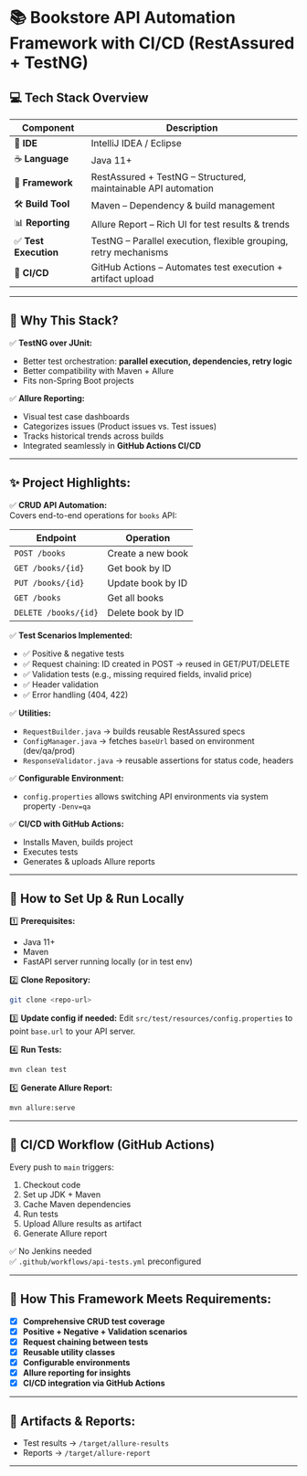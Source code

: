 # 📚 Bookstore API Automation Framework with CI/CD (RestAssured + TestNG)

## 💻 Tech Stack Overview

| Component             | Description                                                         |
|---------------------|---------------------------------------------------------------------|
| 🧠 **IDE**            | IntelliJ IDEA / Eclipse                                             |
| ☕ **Language**        | Java 11+                                                            |
| 🔄 **Framework**       | RestAssured + TestNG – Structured, maintainable API automation      |
| 🛠 **Build Tool**      | Maven – Dependency & build management                               |
| 📊 **Reporting**       | Allure Report – Rich UI for test results & trends                  |
| ✅ **Test Execution**   | TestNG – Parallel execution, flexible grouping, retry mechanisms    |
| 🚀 **CI/CD**           | GitHub Actions – Automates test execution + artifact upload         |

---

## 🧪 **Why This Stack?**

✅ **TestNG over JUnit:**
- Better test orchestration: **parallel execution, dependencies, retry logic**
- Better compatibility with Maven + Allure
- Fits non-Spring Boot projects

✅ **Allure Reporting:**
- Visual test case dashboards
- Categorizes issues (Product issues vs. Test issues)
- Tracks historical trends across builds
- Integrated seamlessly in **GitHub Actions CI/CD**

---

## ✨ **Project Highlights:**

✅ **CRUD API Automation:**  
Covers end-to-end operations for `books` API:

| Endpoint              | Operation                |
|----------------------|------------------------|
| `POST /books`         | Create a new book       |
| `GET /books/{id}`     | Get book by ID          |
| `PUT /books/{id}`     | Update book by ID       |
| `GET /books`          | Get all books           |
| `DELETE /books/{id}`  | Delete book by ID       |

✅ **Test Scenarios Implemented:**
- ✅ Positive & negative tests
- ✅ Request chaining: ID created in POST → reused in GET/PUT/DELETE
- ✅ Validation tests (e.g., missing required fields, invalid price)
- ✅ Header validation
- ✅ Error handling (404, 422)

✅ **Utilities:**
- `RequestBuilder.java` → builds reusable RestAssured specs
- `ConfigManager.java` → fetches `baseUrl` based on environment (dev/qa/prod)
- `ResponseValidator.java` → reusable assertions for status code, headers

✅ **Configurable Environment:**
- `config.properties` allows switching API environments via system property `-Denv=qa`

✅ **CI/CD with GitHub Actions:**
- Installs Maven, builds project
- Executes tests
- Generates & uploads Allure reports

---

## 🚀 **How to Set Up & Run Locally**

1️⃣ **Prerequisites:**
- Java 11+
- Maven
- FastAPI server running locally (or in test env)

2️⃣ **Clone Repository:**
```bash
git clone <repo-url>
```

3️⃣ **Update config if needed:**
Edit `src/test/resources/config.properties` to point `base.url` to your API server.

4️⃣ **Run Tests:**
```bash
mvn clean test
```

5️⃣ **Generate Allure Report:**
```bash
mvn allure:serve
```

---

## 🔄 **CI/CD Workflow (GitHub Actions)**

Every push to `main` triggers:

1. Checkout code
2. Set up JDK + Maven
3. Cache Maven dependencies
4. Run tests
5. Upload Allure results as artifact
6. Generate Allure report

✅ No Jenkins needed  
✅ `.github/workflows/api-tests.yml` preconfigured

---

## 📝 **How This Framework Meets Requirements:**

- [x] **Comprehensive CRUD test coverage**
- [x] **Positive + Negative + Validation scenarios**
- [x] **Request chaining between tests**
- [x] **Reusable utility classes**
- [x] **Configurable environments**
- [x] **Allure reporting for insights**
- [x] **CI/CD integration via GitHub Actions**

---

## 📁 **Artifacts & Reports:**
- Test results → `/target/allure-results`
- Reports → `/target/allure-report`

---
